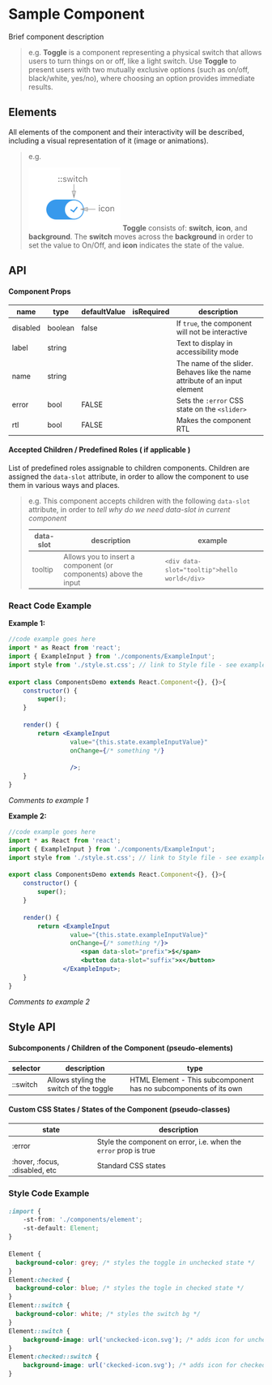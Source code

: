 # Sample Component

Brief component description

> e.g.
> **Toggle** is a component representing a physical switch that allows users to turn things on or off, like a light switch. Use **Toggle** to present users with two mutually exclusive options (such as on/off, black/white, yes/no), where choosing an option provides immediate results.



## Elements

All elements of the component and their interactivity will be described, including a visual representation of it (image or animations).

> e.g.
>
> ![elements](./assets/elements.png)
> **Toggle** consists of:  **switch**, **icon**, and **background**. The **switch** moves across the **background** in order to set the value to On/Off, and **icon** indicates the state of the value.



## API

#### Component Props

| name     | type    | defaultValue | isRequired | description                              |
| -------- | ------- | ------------ | ---------- | ---------------------------------------- |
| disabled | boolean | false        |            | If `true`, the component will not be interactive |
| label    | string  |              |            | Text to display in accessibility mode    |
| name     | string  |              |            | The name of the slider. Behaves like the name attribute of an input element |
| error    | bool    | FALSE        |            | Sets the `:error` CSS state on the `<slider>` |
| rtl      | bool    | FALSE        |            | Makes the component RTL                  |



#### Accepted Children / Predefined Roles  ( if applicable )

List of predefined roles assignable to children components. Children are assigned the `data-slot` attribute, in order to allow the component to use them in various ways and places.

> e.g.
> This component accepts children with the following `data-slot` attribute, in order to *tell why do we need data-slot in current component*
>
> | data-slot | description                              | example                                  |
> | --------- | ---------------------------------------- | ---------------------------------------- |
> | tooltip   | Allows you to insert a component (or components) above the input | `<div data-slot="tooltip">hello world</div>` |



### React Code Example

**Example 1:**

```jsx
//code example goes here
import * as React from 'react';
import { ExampleInput } from './components/ExampleInput';
import style from './style.st.css'; // link to Style file - see examples of style files below

export class ComponentsDemo extends React.Component<{}, {}>{
    constructor() {
        super();
    }

    render() {
        return <ExampleInput
        		 value="{this.state.exampleInputValue}"
                 onChange={/* something */}

                 />;
    }
}
```

*Comments to example 1*


**Example 2:**

```jsx
//code example goes here	
import * as React from 'react';
import { ExampleInput } from './components/ExampleInput';
import style from './style.st.css'; // link to Style file - see examples of style files below

export class ComponentsDemo extends React.Component<{}, {}>{
    constructor() {
        super();
    }

    render() {
        return <ExampleInput
        		 value="{this.state.exampleInputValue}"
                 onChange={/* something */}>
    				<span data-slot="prefix">$</span>
        			<button data-slot="suffix">x</button>
               </ExampleInput>;
    }
}
```

*Comments to example 2*



## Style API

#### Subcomponents / Children of the Component (pseudo-elements)

| selector | description                             | type                                     |
| -------- | --------------------------------------- | ---------------------------------------- |
| ::switch | Allows styling the switch of the toggle | HTML Element - This subcomponent has no subcomponents of its own |



#### Custom CSS States / States of the Component (pseudo-classes)

| state                          | description                              |
| ------------------------------ | ---------------------------------------- |
| :error                         | Style the component on error, i.e. when the `error` prop is true |
| :hover, :focus, :disabled, etc | Standard CSS states                      |



### Style Code Example

```css
:import {
    -st-from: './components/element'; 
    -st-default: Element;
}

Element {
  background-color: grey; /* styles the toggle in unchecked state */
}
Element:checked {
  background-color: blue; /* styles the togle in checked state */
}
Element::switch {
  background-color: white; /* styles the switch bg */
}
Element::switch {
    background-image: url('unckecked-icon.svg'); /* adds icon for unchecked state */
}
Element:checked::switch {
    background-image: url('ckecked-icon.svg'); /* adds icon for checked state */
}
```